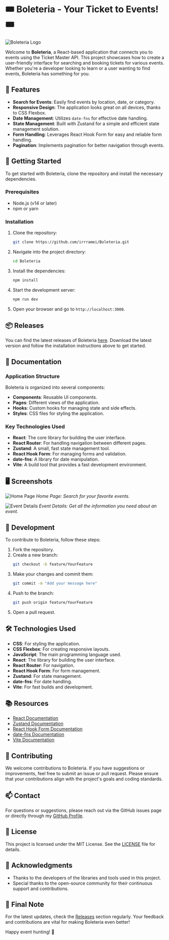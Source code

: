 # 🎟️ Boleteria - Your Ticket to Events! 🎟️

![Boleteria Logo](https://example.com/logo.png)

Welcome to **Boleteria**, a React-based application that connects you to events using the Ticket Master API. This project showcases how to create a user-friendly interface for searching and booking tickets for various events. Whether you're a developer looking to learn or a user wanting to find events, Boleteria has something for you.

## 🌟 Features

- **Search for Events**: Easily find events by location, date, or category.
- **Responsive Design**: The application looks great on all devices, thanks to CSS Flexbox.
- **Date Management**: Utilizes `date-fns` for effective date handling.
- **State Management**: Built with Zustand for a simple and efficient state management solution.
- **Form Handling**: Leverages React Hook Form for easy and reliable form handling.
- **Pagination**: Implements pagination for better navigation through events.

## 🚀 Getting Started

To get started with Boleteria, clone the repository and install the necessary dependencies.

### Prerequisites

- Node.js (v14 or later)
- npm or yarn

### Installation

1. Clone the repository:
   ```bash
   git clone https://github.com/irrramei/Boleteria.git
   ```

2. Navigate into the project directory:
   ```bash
   cd Boleteria
   ```

3. Install the dependencies:
   ```bash
   npm install
   ```

4. Start the development server:
   ```bash
   npm run dev
   ```

5. Open your browser and go to `http://localhost:3000`.

## 📦 Releases

You can find the latest releases of Boleteria [here](https://github.com/irrramei/Boleteria/releases). Download the latest version and follow the installation instructions above to get started.

## 📖 Documentation

### Application Structure

Boleteria is organized into several components:

- **Components**: Reusable UI components.
- **Pages**: Different views of the application.
- **Hooks**: Custom hooks for managing state and side effects.
- **Styles**: CSS files for styling the application.

### Key Technologies Used

- **React**: The core library for building the user interface.
- **React Router**: For handling navigation between different pages.
- **Zustand**: A small, fast state management tool.
- **React Hook Form**: For managing forms and validation.
- **date-fns**: A library for date manipulation.
- **Vite**: A build tool that provides a fast development environment.

## 🖥️ Screenshots

![Home Page](https://example.com/homepage.png)
*Home Page: Search for your favorite events.*

![Event Details](https://example.com/event-details.png)
*Event Details: Get all the information you need about an event.*

## 🔧 Development

To contribute to Boleteria, follow these steps:

1. Fork the repository.
2. Create a new branch:
   ```bash
   git checkout -b feature/YourFeature
   ```
3. Make your changes and commit them:
   ```bash
   git commit -m "Add your message here"
   ```
4. Push to the branch:
   ```bash
   git push origin feature/YourFeature
   ```
5. Open a pull request.

## 🛠️ Technologies Used

- **CSS**: For styling the application.
- **CSS Flexbox**: For creating responsive layouts.
- **JavaScript**: The main programming language used.
- **React**: The library for building the user interface.
- **React Router**: For navigation.
- **React Hook Form**: For form management.
- **Zustand**: For state management.
- **date-fns**: For date handling.
- **Vite**: For fast builds and development.

## 📚 Resources

- [React Documentation](https://reactjs.org/docs/getting-started.html)
- [Zustand Documentation](https://github.com/pmndrs/zustand)
- [React Hook Form Documentation](https://react-hook-form.com/get-started)
- [date-fns Documentation](https://date-fns.org/)
- [Vite Documentation](https://vitejs.dev/guide/)

## 🤝 Contributing

We welcome contributions to Boleteria. If you have suggestions or improvements, feel free to submit an issue or pull request. Please ensure that your contributions align with the project's goals and coding standards.

## 📫 Contact

For questions or suggestions, please reach out via the GitHub issues page or directly through my [GitHub Profile](https://github.com/irrramei).

## 📜 License

This project is licensed under the MIT License. See the [LICENSE](LICENSE) file for details.

## 🎉 Acknowledgments

- Thanks to the developers of the libraries and tools used in this project.
- Special thanks to the open-source community for their continuous support and contributions.

## 📌 Final Note

For the latest updates, check the [Releases](https://github.com/irrramei/Boleteria/releases) section regularly. Your feedback and contributions are vital for making Boleteria even better! 

Happy event hunting! 🎉